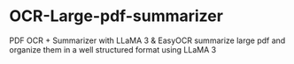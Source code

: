 # OCR-Large-pdf-summarizer
PDF OCR + Summarizer with LLaMA 3 &amp; EasyOCR summarize large pdf and organize them in a well structured format using LLaMA 3
